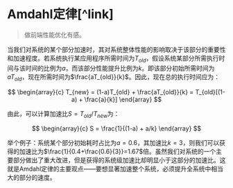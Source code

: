 # Amdahl定律\[^link]

[^link]: 《深入理解计算机系统（第三版)》$P_{16}$

> 做前端性能优化有感。

当我们对系统的某个部分加速时，其对系统整体性能的影响取决于该部分的重要性和加速程度。若系统执行某应用程序所需时间为$T_{old}$，假设系统某部分所需执行时间与该时间的比例为$a$，而该部分性能提升比例为$k$。即该部分初始所需时间为$aT_{old}$，现在所需时间为$\frac{aT_{old}}{k}$。因此，现在总的执行时间应为：

$$
\begin{array}{c}
T_{new} = (1-a)T_{old} + \frac{aT_{old}}{k} = T_{old}[(1-a) + \frac{a}{k}]
\end{array}
$$

由此，可以计算加速比$S=T_{old}/T_{new}$为：

$$
\begin{array}{c}
S = \frac{1}{(1-a) + a/k}
\end{array}
$$

举个例子：系统某个部分初始耗时占比为$a=0.6$，其加速比$k=3$，则我们可以获得的加速比为$\frac{1}{0.4+\frac{0.6}{3}}=1.67$倍。虽然我们对系统的一个主要部分做出了重大改进，但是获得的系统级加速比却明显小于这部分的加速比。这就是Amdahl定律的主要观点——要想显著加速整个系统，必须提升全系统中相当大的部分的速度。
